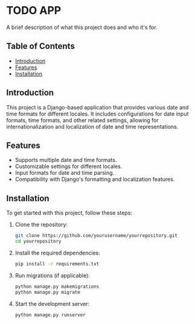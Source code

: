 # TODO APP

A brief description of what this project does and who it's for.

## Table of Contents

- [Introduction](#introduction)
- [Features](#features)
- [Installation](#installation)

## Introduction

This project is a Django-based application that provides various date and time formats for different locales. It includes configurations for date input formats, time formats, and other related settings, allowing for internationalization and localization of date and time representations.

## Features

- Supports multiple date and time formats.
- Customizable settings for different locales.
- Input formats for date and time parsing.
- Compatibility with Django's formatting and localization features.

## Installation

To get started with this project, follow these steps:

1. Clone the repository:
   ```bash
   git clone https://github.com/yourusername/yourrepository.git
   cd yourrepository

2. Install the required dependencies:
   ```bash
   pip install -r requirements.txt

3. Run migrations (if applicable):
   ```bash
   python manage.py makemigrations
   python manage.py migrate

4. Start the development server:
   ```bash
   python manage.py runserver
